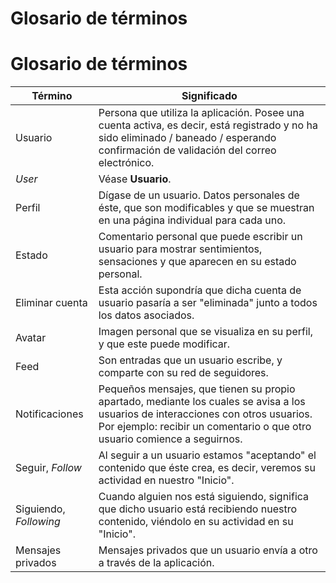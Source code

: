 # Glosario de términos

# Glosario de términos

| Término               | Significado |
| --------------------- | ----------- |
| Usuario               | Persona que utiliza la aplicación. Posee una cuenta activa, es decir, está registrado y no ha sido eliminado / baneado / esperando confirmación de validación del correo electrónico. |
| *User*                | Véase **Usuario**. |
| Perfil                | Dígase de un usuario. Datos personales de éste, que son modificables y que se muestran en una página individual para cada uno. |
| Estado                | Comentario personal que puede escribir un usuario para mostrar sentimientos, sensaciones y que aparecen en su estado personal. |
| Eliminar cuenta        | Esta acción supondría que dicha cuenta de usuario pasaría a ser "eliminada" junto a todos los datos asociados. |
| Avatar                |  Imagen personal que se visualiza en su perfil, y que este puede modificar. |
| Feed                   | Son entradas que un usuario escribe, y comparte con su red de seguidores.   |
| Notificaciones        | Pequeños mensajes, que tienen su propio apartado, mediante los cuales se avisa a los usuarios de interacciones con otros usuarios. Por ejemplo: recibir un comentario o que otro usuario comience a seguirnos. |
| Seguir, *Follow*      | Al seguir a un usuario estamos "aceptando" el contenido que éste crea, es decir, veremos su actividad en nuestro "Inicio". |
| Siguiendo, *Following*| Cuando alguien nos está siguiendo, significa que dicho usuario está recibiendo nuestro contenido, viéndolo en su actividad en su "Inicio". |
| Mensajes privados     | Mensajes privados que un usuario envía a otro a través de la aplicación. |

